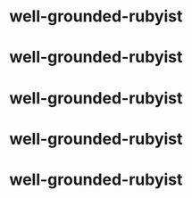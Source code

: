 # well-grounded-rubyist
# well-grounded-rubyist
# well-grounded-rubyist
# well-grounded-rubyist
# well-grounded-rubyist
